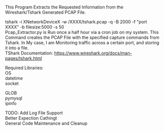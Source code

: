 This Program Extracts the Requested Information from the Wireshark/Tshark Generated PCAP File.<br/>



tshark -i XNetworkDeviceX -w /XXXX/tshark.pcap -q -B 2000 -f "port XXXX" -b filesize:5000 -s 50<br/>
Pcap_Extractor.py is Run once a half hour via a cron job on my system.
This Command creates the PCAP File with the specified capture commands from Tshark. In My case, I am Monitoring traffic across a certain port, and storing it into a file.<br/>
TShark Documentation: https://www.wireshark.org/docs/man-pages/tshark.html<br/>

Required Libraries:<br/>
OS<br/>
datetime<br/>
socket<br/>

GLOB<br/>
pymysql<br/>
ipinfo<br/>

TODO:
Add Log File Support<br/>
Better Expection Cathingt<br/>
General Code Maintenance and Cleanup<br/>

